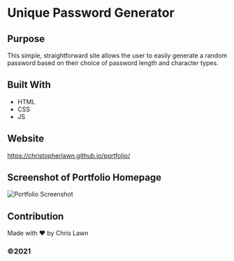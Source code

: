 # Unique Password Generator

## Purpose
This simple, straightforward site allows the user to easily generate a random password based on their choice of password length and character types. 

## Built With
* HTML
* CSS
* JS

## Website
https://christopherlawn.github.io/portfolio/

## Screenshot of Portfolio Homepage
![Portfolio Screenshot](https://user-images.githubusercontent.com/91863054/142720398-14abf310-64bd-495b-8621-b0da6791120b.PNG)

## Contribution
Made with ❤️ by Chris Lawn

### ©️2021